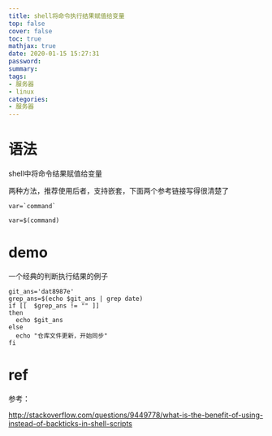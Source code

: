 ```yaml
---
title: shell将命令执行结果赋值给变量
top: false
cover: false
toc: true
mathjax: true
date: 2020-01-15 15:27:31
password:
summary:
tags:
- 服务器
- linux
categories:
- 服务器
---
```

# 语法



shell中将命令结果赋值给变量

两种方法，推荐使用后者，支持嵌套，下面两个参考链接写得很清楚了

```
var=`command`

var=$(command)

```



# demo

一个经典的判断执行结果的例子

```
git_ans='dat8987e'
grep_ans=$(echo $git_ans | grep date)
if [[  $grep_ans != "" ]]
then
  echo $git_ans
else
  echo "仓库文件更新，开始同步"
fi
```



# ref

参考：

http://stackoverflow.com/questions/9449778/what-is-the-benefit-of-using-instead-of-backticks-in-shell-scripts







